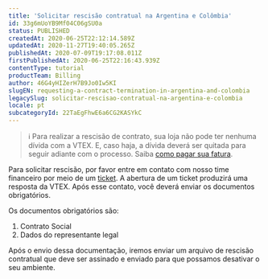 ```yaml
---
title: 'Solicitar rescisão contratual na Argentina e Colômbia'
id: 33g6mUoYB9Mf04C06gSU0a
status: PUBLISHED
createdAt: 2020-06-25T22:12:14.589Z
updatedAt: 2020-11-27T19:40:05.265Z
publishedAt: 2020-07-09T19:17:08.011Z
firstPublishedAt: 2020-06-25T22:16:43.939Z
contentType: tutorial
productTeam: Billing
author: 46G4yHIZerH7B9Jo0Iw5KI
slugEN: requesting-a-contract-termination-in-argentina-and-colombia
legacySlug: solicitar-rescisao-contratual-na-argentina-e-colombia
locale: pt
subcategoryId: 22TaEgFhwE6a6CG2KASYkC
---
```


> ℹ️ Para realizar a rescisão de contrato, sua loja não pode ter nenhuma dívida com a VTEX. E, caso haja, a dívida deverá ser quitada para seguir adiante com o processo. Saiba [como pagar sua fatura](/pt/tutorial/como-baixar-boletos-e-notas-fiscais-da-vtex--tutorials_653).

Para solicitar rescisão, por favor entre em contato com nosso time financeiro por meio de um [ticket](/pt/tutorial/opening-tickets-to-vtex-support-finacial--1ad3TguXzCSKq4yuYSK80c). A abertura de um ticket produzirá uma resposta da VTEX. Após esse contato, você deverá enviar os documentos obrigatórios. 

Os documentos obrigatórios são:

1. Contrato Social
2. Dados do representante legal


Após o envio dessa documentação, iremos enviar um arquivo de rescisão contratual que deve ser assinado e enviado para que possamos desativar o seu ambiente.

